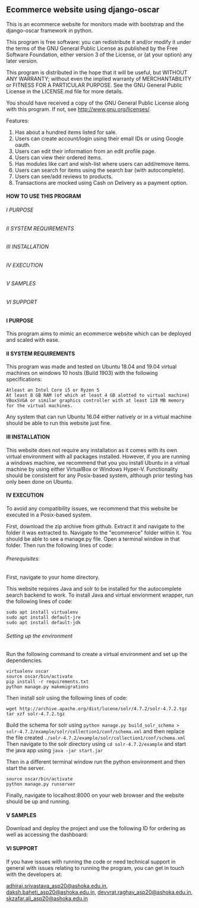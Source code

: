 Ecommerce website using django-oscar
------------------------------------

This is an ecommerce website for monitors made with bootstrap and the django-oscar framework in python.

This program is free software: you can redistribute it and/or modify
it under the terms of the GNU General Public License as published by
the Free Software Foundation, either version 3 of the License, or
(at your option) any later version.

This program is distributed in the hope that it will be useful,
but WITHOUT ANY WARRANTY; without even the implied warranty of
MERCHANTABILITY or FITNESS FOR A PARTICULAR PURPOSE.  See the
GNU General Public License in the LICENSE.md file for more details.

You should have received a copy of the GNU General Public License
along with this program.  If not, see <http://www.gnu.org/licenses/>.

Features:
1. Has about a hundred items listed for sale.
1. Users can create account/login using their email IDs or using Google oauth.
1. Users can edit their information from an edit profile page.
1. Users can view their ordered items.
1. Has modules like cart and wish-list where users can add/remove items.
1. Users can search for items using the search bar (with autocomplete). 
1. Users can see/add reviews to products.
1. Transactions are mocked using Cash on Delivery as a payment option.


#### HOW TO USE THIS PROGRAM

######	I	PURPOSE
######	II	SYSTEM REQUIREMENTS
######	III	INSTALLATION
######	IV	EXECUTION 
######	V	SAMPLES
######	VI	SUPPORT

####	I	PURPOSE

This program aims to mimic an ecommerce website which can be deployed and scaled with ease. 

####	II	SYSTEM REQUIREMENTS
   
   This program was made and tested on Ubuntu 18.04 and 19.04 virtual machines on windows 10 hosts (Build 1903) with the following specifications:

	Atleast an Intel Core i5 or Ryzen 5
	At least 8 GB RAM (of which at least 4 GB alotted to virtual machine)
	VBoxSVGA or similar graphics controller with at least 128 MB memory for the virtual machines.

   Any system that can run Ubuntu 16.04 either natively or in a virtual machine should be able to run this website just fine.

####	III	INSTALLATION
	
This website does not require any installation as it comes with its own virtual environment with all packages installed.
However, if you are running a windows machine, we recommend that you you install Ubuntu in a virtual machine by using either VirtualBox or Windows Hyper-V.
Functionality should be consistent for any Posix-based system, although prior testing has only been done on Ubuntu.
	
####	IV	EXECUTION
	
To avoid any compatibility issues, we recommend that this website be executed in a Posix-based system.

First, download the zip archive from github. Extract it and navigate to the folder it was extracted to. Navigate to the "ecommerce" folder within it. You should be able to see a manage.py file. Open a terminal window in that folder. Then run the following lines of code:

###### Prerequisites:

First, navigate to your home directory.

This website requires Java and solr to be installed for the autocomplete search backend to work. To install Java and virtual envionment wrapper, run the following lines of code:

```
sudo apt install virtualenv
sudo apt install default-jre
sudo apt install default-jdk
```

###### Setting up the environment
Run the following command to create a virtual environment and set up the dependencies.

```
virtualenv oscar
source oscar/bin/activate
pip install -r requirements.txt
python manage.py makemigrations
```

Then install solr using the following lines of code:

```
wget http://archive.apache.org/dist/lucene/solr/4.7.2/solr-4.7.2.tgz
tar xzf solr-4.7.2.tgz
```

Build the schema for solr using `python manage.py build_solr_schema > solr-4.7.2/example/solr/collection1/conf/schema.xml` and then replace the file created `./solr-4.7.2/example/solr/collection1/conf/schema.xml` 
Then navigate to the solr directory using `cd solr-4.7.2/example` and start the java app using `java -jar start.jar`

Then in a different terminal window run the python environment and then start the server.

```
source oscar/bin/activate
python manage.py runserver
```

Finally, navigate to localhost:8000 on your web browser and the website should be up and running.

####	V	SAMPLES
	
Download and deploy the project and use the following ID for ordering as well as accessing the dashboard:


####	VI	SUPPORT
	
If you have issues with running the code or need technical support in general with
issues relating to running the program, you can get in touch with the developers at:

adhiraj.srivastava_asp20@ashoka.edu.in, 
daksh.baheti_asp20@ashoka.edu.in, 
devvrat.raghav_asp20@ashoka.edu.in, 
skzafar.ali_asp20@ashoka.edu.in

